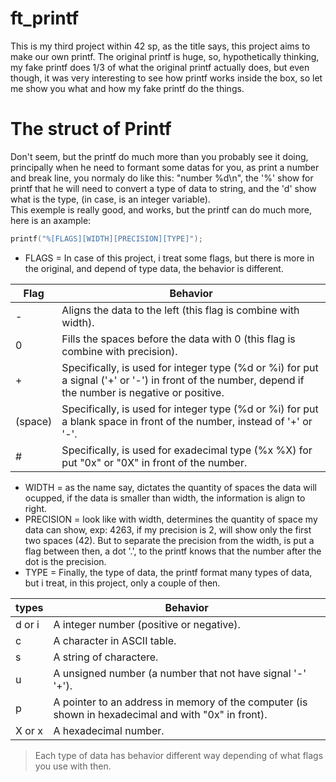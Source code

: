 # ft_printf
This is my third project within 42 sp, as the title says, this project aims to make our own printf. The original printf is huge, so, hypothetically thinking, my fake printf does 1/3 of what the original printf actually does, but even though, it was very interesting to see how printf works inside the box, so let me show you what and how my fake printf do the things.

# The struct of Printf
Don't seem, but the printf do much more than you probably see it doing, principally when he need to formant some datas for you, as print a number and break line, you normaly do like this: "number %d\n", the '%' show for printf that he will need to convert a type of data to string, and the 'd' show what is the type, (in case, is an integer variable).<br />
This exemple is really good, and works, but the printf can do much more, here is an axample:
```c
printf("%[FLAGS][WIDTH][PRECISION][TYPE]");
```
* FLAGS = In case of this project, i treat some flags, but there is more in the original, and depend of type data, the behavior is different. <br />

| Flag | Behavior|
| ---- | ------ |
|-| Aligns the data to the left (this flag is combine with width). |
|0| Fills the spaces before the data with 0 (this flag is combine with precision). |
|+| Specifically, is used for integer type (%d or %i) for put a signal ('+' or '-') in front of the number, depend if the number is negative or positive.
|(space)| Specifically, is used for integer type (%d or %i) for put a blank space in front of the number, instead of '+' or '-'.
|#| Specifically, is used for exadecimal type (%x %X) for put "0x" or "0X" in front of the number.

* WIDTH = as the name say, dictates the quantity of spaces the data will ocupped, if the data is smaller than width, the information is align to right.
* PRECISION = look like with width, determines the quantity of space my data can show, exp: 4263, if my precision is 2, will show only the first two spaces (42). But to separate the precision from the width, is put a flag between then, a dot '.', to the  printf knows that the number after the dot is the precision.
* TYPE = Finally, the type of data, the printf format many types of data, but i treat, in this project, only a couple of then.

| types | Behavior|
| ---- | ------ |
|d or i| A integer number (positive or negative).
|c| A character in ASCII table.|
|s| A string of charactere.|
|u| A unsigned number (a number that not have signal '-' '+').|
|p| A pointer to an address in memory of the computer (is shown in hexadecimal and with "0x" in front).|
|X or x| A hexadecimal number.|

> Each type of data has behavior different way depending of what flags you use with then.
